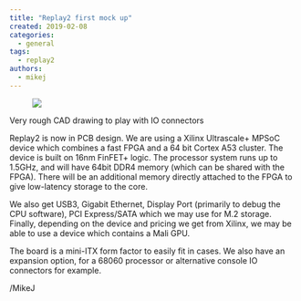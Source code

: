 ```yaml
---
title: "Replay2 first mock up"
created: 2019-02-08
categories: 
  - general
tags: 
  - replay2
authors: 
  - mikej
---
```


<figure>

![](@assets/images/post/Replay2-1024x834.jpg)

</figure>

Very rough CAD drawing to play with IO connectors

Replay2 is now in PCB design. We are using a Xilinx Ultrascale+ MPSoC device which combines a fast FPGA and a 64 bit Cortex A53 cluster. The device is built on 16nm FinFET+ logic. The processor system runs up to 1.5GHz, and will have 64bit DDR4 memory (which can be shared with the FPGA). There will be an additional memory directly attached to the FPGA to give low-latency storage to the core.

We also get USB3, Gigabit Ethernet, Display Port (primarily to debug the CPU software), PCI Express/SATA which we may use for M.2 storage. Finally, depending on the device and pricing we get from Xilinx, we may be able to use a device which contains a Mali GPU.

The board is a mini-ITX form factor to easily fit in cases. We also have an expansion option, for a 68060 processor or alternative console IO connectors for example.

/MikeJ
